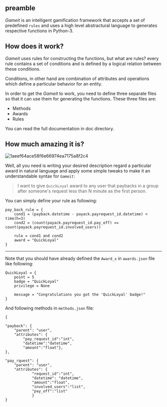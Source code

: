 ## preamble

*Gameit* is an intelligent gamification framework that accepts a set of predefined `rules` and uses a high level abstractural language to generates respective functions in Python-3.


## How does it work?

*Gameit* uses rules for constructing the functions, but what are rules? every rule contains a set of conditions and is defined by a logical relation between these conditions.

Conditions, in other hand are combination of attributes and operations which define a particular behavior for an entity.


In order to get the *Gameit* to work, you need to define three separate files so that it can use them for generating the functions. These three files are:

   - Methods
   - Awards
   - Rules

You can read the full documentation in doc directory.


## How much amazing it is? 

![1aeef64ace58f6e66974ea7175a8f2c4](https://cloud.githubusercontent.com/assets/5694520/26025539/4ea235aa-37ff-11e7-8e65-62cf261703d8.jpg)


Well, all you need is writing your desired description regard a particular award in natural language and apply some simple tweaks to make it an understandable syntax for `Gameit`:


> I want to give `QuickLoyal` award to any user that paybacks in a group after someone's request less than N minute as the first person.

You can simply define your rule as following:

```
pay_back_rule = {
	cond1 = (payback.datetime - payack.payrequest_id.datetime) < time(h=3)
	cond2 = (count(payack.payrequest_id.pay_off) == count(payack.payrequest_id.involved_users))

	rule = cond1 and cond2
	award = "QuickLoyal"
}

```

----------

Note that you should have already defined the `Award_x` in `awards.json` file like following:

```
QuickLoyal = {
	point = 5
	badge = "QuickLoyal"
	privilege = None

	message = "Congratulations you got the 'QuickLoyal' badge!"
}

```

And following methods in `methods.json` file:

```
{

"payback": {
	"parent": "user",
	"attributes": {
		"pay_request_id":"int",
		"datetime":"datetime", 
		"amount":"float"},
},

"pay_rquest": {
	"parent": "user",
	"attributes": {
			"request_id":"int",
			"datetime": "datetime",
			"amount":"float",
			"involved_users":"list",
			"pay_off":"list"
			}
}

```
